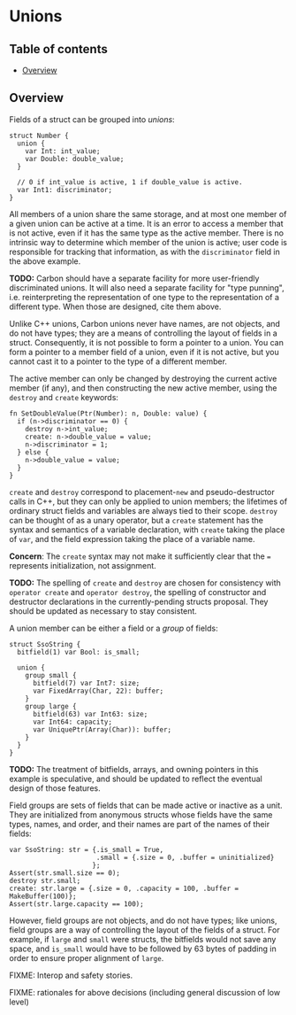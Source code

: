 # Unions

<!--
Part of the Carbon Language project, under the Apache License v2.0 with LLVM
Exceptions. See /LICENSE for license information.
SPDX-License-Identifier: Apache-2.0 WITH LLVM-exception
-->

## Table of contents

<!-- toc -->

-   [Overview](#overview)

<!-- tocstop -->

## Overview

Fields of a struct can be grouped into _unions_:

```
struct Number {
  union {
    var Int: int_value;
    var Double: double_value;
  }

  // 0 if int_value is active, 1 if double_value is active.
  var Int1: discriminator;
}
```

All members of a union share the same storage, and at most one member of a given
union can be active at a time. It is an error to access a member that is not
active, even if it has the same type as the active member. There is no intrinsic
way to determine which member of the union is active; user code is responsible
for tracking that information, as with the `discriminator` field in the above
example.

**TODO:** Carbon should have a separate facility for more user-friendly
discriminated unions. It will also need a separate facility for "type punning",
i.e. reinterpreting the representation of one type to the representation of a
different type. When those are designed, cite them above.

Unlike C++ unions, Carbon unions never have names, are not objects, and do not
have types; they are a means of controlling the layout of fields in a struct.
Consequently, it is not possible to form a pointer to a union. You can form a
pointer to a member field of a union, even if it is not active, but you cannot
cast it to a pointer to the type of a different member.

The active member can only be changed by destroying the current active member
(if any), and then constructing the new active member, using the `destroy` and
`create` keywords:

```
fn SetDoubleValue(Ptr(Number): n, Double: value) {
  if (n->discriminator == 0) {
    destroy n->int_value;
    create: n->double_value = value;
    n->discriminator = 1;
  } else {
    n->double_value = value;
  }
}
```

`create` and `destroy` correspond to placement-`new` and pseudo-destructor calls
in C++, but they can only be applied to union members; the lifetimes of ordinary
struct fields and variables are always tied to their scope. `destroy` can be
thought of as a unary operator, but a `create` statement has the syntax and
semantics of a variable declaration, with `create` taking the place of `var`,
and the field expression taking the place of a variable name.

**Concern**: The `create` syntax may not make it sufficiently clear that the `=`
represents initialization, not assignment.

**TODO:** The spelling of `create` and `destroy` are chosen for consistency with
`operator create` and `operator destroy`, the spelling of constructor and
destructor declarations in the currently-pending structs proposal. They should
be updated as necessary to stay consistent.

A union member can be either a field or a _group_ of fields:

```
struct SsoString {
  bitfield(1) var Bool: is_small;

  union {
    group small {
      bitfield(7) var Int7: size;
      var FixedArray(Char, 22): buffer;
    }
    group large {
      bitfield(63) var Int63: size;
      var Int64: capacity;
      var UniquePtr(Array(Char)): buffer;
    }
  }
}
```

**TODO:** The treatment of bitfields, arrays, and owning pointers in this
example is speculative, and should be updated to reflect the eventual design of
those features.

Field groups are sets of fields that can be made active or inactive as a unit.
They are initialized from anonymous structs whose fields have the same types,
names, and order, and their names are part of the names of their fields:

```
var SsoString: str = {.is_small = True,
                      .small = {.size = 0, .buffer = uninitialized}
                     };
Assert(str.small.size == 0);
destroy str.small;
create: str.large = {.size = 0, .capacity = 100, .buffer = MakeBuffer(100)};
Assert(str.large.capacity == 100);
```

However, field groups are not objects, and do not have types; like unions, field
groups are a way of controlling the layout of the fields of a struct. For
example, if `large` and `small` were structs, the bitfields would not save any
space, and `is_small` would have to be followed by 63 bytes of padding in order
to ensure proper alignment of `large`.

FIXME: Interop and safety stories.

FIXME: rationales for above decisions (including general discussion of low
level)
